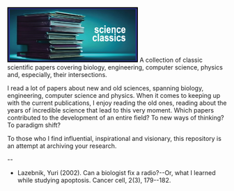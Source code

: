 <img src="images/scienceclassics_logo2_wide.png" alt="Image" style="width: 300px; height: auto;">
A collection of classic scientific papers covering biology, engineering, computer science, physics and, especially, their intersections.

I read a lot of papers about new and old sciences, spanning biology, engineering, computer science and physics. When it comes to keeping up with the current publications, I enjoy reading the old ones, reading about the years of incredible science that lead to this very moment. Which papers contributed to the development of an entire field? To new ways of thinking? To paradigm shift? 

To those who I find influential, inspirational and visionary, this repository is an attempt at archiving your research. 

--

- Lazebnik, Yuri (2002). Can a biologist fix a radio?--Or, what I learned while studying apoptosis. Cancer cell, 2(3), 179--182.
